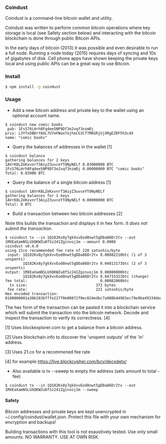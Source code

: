 ### Coindust

Coindust is a command-line bitcoin wallet and utility.

Coindust was written to perform common bitcoin operations where key storage is local (see Safety section below) and interacting with the bitcoin blockchain is done through public Bitcoin APIs.

In the early days of bitcoin (2013) it was possible and even desirable to run a full node. Running a  node today (2015) requires days of syncing and 10s of gigabytes of disk. Cell phone apps have shown keeping the private keys local and using public APIs can be a great way to use Bitcoin.

### Install

```sh
$ npm install -g coindust
```

### Usage

* Add a new bitcoin address and private key to the wallet using an optional account name.
```
$ coindust new comic books
 pub: 1FsS76LHrh8Fq4ee5NP9Df3e2vqf3nzmDj
priv: L3YfxDBDrYAXL7U7eFWaxTejheCG3Cf7MKGRjUjXRgEZDF5h3c4X
name: "comic books"
```

* Query the balances of addresses in the wallet [1]

```
$ coindust balance
gathering balances for 2 keys
1AVrK8LZeKxvnrT3AiyZ3uvceYTdNyNELf 0.03000000 BTC
1FsS76LHrh8Fq4ee5NP9Df3e2vqf3nzmDj 0.00000000 BTC "comic books"
Total: 0.03000 BTC

```
* Query the balance of a single bitcoin address [1]
```
$ coindust 1AVrK8LZeKxvnrT3AiyZ3uvceYTdNyNELf
gathering balances for 1 keys
1AVrK8LZeKxvnrT3AiyZ3uvceYTdNyNELf 0.00000000 BTC
Total: 0 BTC
```

* Build a transaction between two bitcoin addresses [2]

Note this builds the transaction and displays it in hex form. _It does not submit the transaction_.

```
$ coindust tx --in 1Q182Kx8y7gkXvvEod8nwt5gDDa86Dr2tv --out 1MXEaXamNSLUXQKWZu8fSz241Zginvoj1m --amount 0.0008
coindust v0.4.0
using 21co recommended fee rate of 220 satoshis/byte
 input: 1Q182Kx8y7gkXvvEod8nwt5gDDa86Dr2tv 0.00082210btc (1 of 3 unspents)
        1Q182Kx8y7gkXvvEod8nwt5gDDa86Dr2tv 0.04813173btc (2 of 3 unspents)
output: 1MXEaXamNSLUXQKWZu8fSz241Zginvoj1m 0.00080000btc
        1Q182Kx8y7gkXvvEod8nwt5gDDa86Dr2tv 0.04733323btc (change)
fee total:                                 0.00082060btc
  tx size:                               372 bytes
 fee rate:                               221 satoshis/byte
Hex encoded transaction:
0100000001a30b283b7ffe227f0e008f2f0ec024edbc7a988b44983ec79e9ba49334dea265d0e976502207e0dc9a53d4be...
```

The hex form of the transaction can be pasted it into a blockchain service which will submit the transaction into the bitcoin network. Decode and inspect the transaction to verify its correctness. [4]

[1] Uses blockexplorer.com to get a balance from a bitcoin address.

[2] Uses blockchain.info to discover the 'unspent outputs' of the 'in' address.

[3] Uses 21.co for a recommened fee rate

[4] for example https://live.blockcypher.com/bcy/decodetx/

* Also available is tx --sweep to empty the address (sets amount to total - fee)

```
$ coindust tx --in 1Q182Kx8y7gkXvvEod8nwt5gDDa86Dr2tv --out 1MXEaXamNSLUXQKWZu8fSz241Zginvoj1m --sweep
```

#### Safety

Bitcoin addresses and private keys are kept unencrypted in ~/.config/coindust/wallet.json. Protect this file with your own mechanism for encryption and backups!

Building transactions with this tool is not exaustively tested. Use only small amounts. NO WARRANTY. USE AT OWN RISK.
